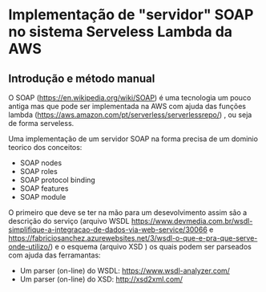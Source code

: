 # Implementação de "servidor" SOAP no sistema Serveless Lambda da AWS
## Introdução e método manual

O SOAP (https://en.wikipedia.org/wiki/SOAP) é uma tecnologia um pouco antiga mas que pode ser implementada na AWS com ajuda das funções lambda (https://aws.amazon.com/pt/serverless/serverlessrepo/) , ou seja de forma serveless. 

Uma implementação de um servidor SOAP na forma precisa de um dominio teorico dos conceitos:

+ SOAP nodes
+ SOAP roles    
+ SOAP protocol binding    
+ SOAP features   
+ SOAP module

O primeiro que deve se ter na mão para um desevolvimento assim são a descrição do serviço (arquivo WSDL https://www.devmedia.com.br/wsdl-simplifique-a-integracao-de-dados-via-web-service/30066 e https://fabriciosanchez.azurewebsites.net/3/wsdl-o-que-e-pra-que-serve-onde-utilizo/) e o esquema (arquivo XSD ) os quais podem ser parseados com ajuda das ferramantas:

+ Um parser (on-line) do WSDL: https://www.wsdl-analyzer.com/
+ Um parser (on-line) do XSD: http://xsd2xml.com/


<!---
SOAP
    This is a set of rules formalizing and governing the format and processing rules for information exchanged between a SOAP sender and a SOAP receiver.
SOAP nodes
    These are physical/logical machines with processing units which are used to transmit/forward, receive and process SOAP messages. These are analogous to nodes in a network.
SOAP roles
    Over the path of a SOAP message, all nodes assume a specific role. The role of the node defines the action that the node performs on the message it receives. For example, a role "none" means that no node will process the SOAP header in any way and simply transmit the message along its path.
SOAP protocol binding
    A SOAP message needs to work in conjunction with other protocols to be transferred over a network. For example, a SOAP message could use TCP as a lower layer protocol to transfer messages. These bindings are defined in the SOAP protocol binding framework.[13]
SOAP features
    SOAP provides a messaging framework only. However, it can be extended to add features such as reliability, security etc. There are rules to be followed when adding features to the SOAP framework.
SOAP module
    A collection of specifications regarding the semantics of SOAP header to describe any new features being extended upon SOAP. A module needs to realize zero or more features. SOAP requires modules to adhere to prescribed rules.[14]

-->



<!---


https://www.soapui.org/soapui-projects/soapui-projects.html/

Para este fim foi construído inicialmente um sistema caraterziado por:

+ Processamentos de fluxos de dados em JSON:
	- Lembremos que a consulta desde a CLI é feito com os comandos JSON:
	```bash
	aws glacier initiate-job --job-parameters '{"Type": "inventory-retrieval"}' --account-id YOUR_ACCOUNT_ID --region YOUR_REGION --vault-name YOUR_VAULT_NAME 
	```

+ Este procedimento de inventário demora aproximadamente 4 horas, e pode ser monitorado consultando a lista de trabalhos relacionada com dito VAULT:
	```bash
	aws glacier list-jobs --account-id - --vault-name 2020_abril_06
	```
+ Sendo possível esperar como resposta perante a consulta anterior:

	```json
			{
				"JobList": [
					{
						"InventoryRetrievalParameters": {
							"Format": "JSON"
						}, 
						"VaultARN": "arn:aws:glacier:us-east-2:937852338641:vaults/2020_abril_06", 
						"Completed": false, 
						"JobId": "O0bmSJWCWIJOTojdj_BhQjbdN6jrQ1O-q3A6v79d5MI-2mHbl-1iTnZUk0vhrrL-R44A70KO3767Azzz9STA9mMknVuD", 
						"Action": "InventoryRetrieval", 
						"CreationDate": "2020-07-12T14:55:22.300Z", 
						"StatusCode": "InProgress"
					}
				]
			}
	```

+ Se a resposta for do tipo:

	```json
	{
		"JobList": [
			{
				"CompletionDate": "2020-07-12T18:40:02.958Z", 
				"VaultARN": "arn:aws:glacier:us-east-2:937852338641:vaults/2020_abril_06", 
				"InventoryRetrievalParameters": {
					"Format": "JSON"
				}, 
				"Completed": true, 
				"InventorySizeInBytes": 34120, 
				"JobId": "O0bmSJWCWIJOTojdj_BhQjbdN6jrQ1O-q3A6v79d5MI-2mHbl-1iTnZUk0vhrrL-R44A70KO3767Azzz9STA9mMknVuD", 
				"Action": "InventoryRetrieval", 
				"CreationDate": "2020-07-12T14:55:22.300Z", 
				"StatusMessage": "Succeeded", 
				"StatusCode": "Succeeded"
			}
		]
	}

	```
Estariamos perando um cenário de "trabalho pronto" ("StatusCode": "Succeeded")
+ Já com este ("StatusCode": "Succeeded") pode-se coletar o inventário do VAULT usando:
	```bash
	aws glacier get-job-output --account-id - --vault-name 2020_abril_06 --job-id  O0bmSJWCWIJOTojdj_BhQjbdN6jrQ1O-q3A6v79d5MI-2mHbl-1iTnZUk0vhrrL-R44A70KO3767Azzz9STA9mMknVuD inventario_JSON.txt
	```
	Obte-se desta linha de comando o arquivo "inventario_JSON.txt" que pode ser estudado com ajuda dos arquivos:
	- **ler_inventario_SAIDA_ArchiveId.py** (Pare gerar uma lista de ArchiveID)
	- **ler_inventario_SAIDA_DATA.py** (Para ver a data de criação de cada elemento)
+ Pode-se criar uma lista de ArchiveID com ajuda do **"ler_inventario_SAIDA_ArchiveId.py"** e assim poder criar os JOBs de recuperação de dito arquivo (identificado com o ArchiveID) em cada vault usando o comando CLI:
	```bash
	aws glacier initiate-job --account-id - --vault-name 2020_abril_06  --job-parameters '{"Type": "archive-retrieval","ArchiveId": "'$line'","Description": "'$lista' '$indice'"}'
	```
	Com o intuito de fazer este pedido de "archive-retrieval" de forma massiva foi feito um shell chamdado de **"processar.sh"** que tem a capacidade de pegar os arquivos da pasta "fazer" para ler o conteúdo de cada arquivo (de nome "x*") e posteriormente colocar dito arquivo na pasta "feitos".

+ Etapa final na qual se gera uma arquivo único com ajuda do arquivo **"get_ARQUIVOS.py"** prévia execução do comando:
  
	```bash
	aws glacier list-jobs --account-id - --vault-name 2020_abril_06	 > testar	
	```

	Cabe salientar que será preciso invocar o python na forma:

	```bash
	python get_ARQUIVOS.py
	```	
Ve-se que este processamento manual pode-se transformar numa "Máquina de Estado" com ajuda da plataforma STEP AWS.

# Usando SNS, STEP, e lambda functions:






+ Migrar o projeto anterior para consultar uma API (https://q2gp3i5m5c.execute-api.us-east-2.amazonaws.com/default/jogo_quina?numero_jogo=111) desenvolvida em AWS lambda (https://github.com/julian-gamboa-bahia/jogo_quina/blob/master/consulta_sequencia.js)
  - Para este fim será preciso apenas usar uma consulta "$.getJSON" consultando a API já mencionada.

+ Sub-lists are made by indenting 2 spaces:
  - Marker character change forces new list start:
    * Ac tristique libero volutpat at
    + Facilisis in pretium nisl aliquet
    - Nulla volutpat aliquam velit
+ Very easy!




Não se esqueça de usar o CACHE das credenciais para agilizar as operações

+ git config --global credential.helper cache

+ git config --global credential.helper 'cache --timeout=13600'

-->
